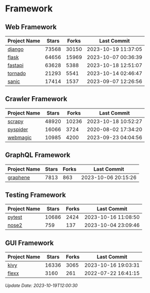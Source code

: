 # Framework

## Web Framework
| Project Name | Stars | Forks | Last Commit |
| ------------ | ----- | ----- | ----------- |
| [django](https://github.com/django/django) | 73568 | 30150 | 2023-10-19 11:37:05 |
| [flask](https://github.com/pallets/flask) | 64656 | 15969 | 2023-10-07 00:36:39 |
| [fastapi](https://github.com/tiangolo/fastapi) | 63628 | 5388 | 2023-10-18 12:51:07 |
| [tornado](https://github.com/tornadoweb/tornado) | 21293 | 5541 | 2023-10-14 02:46:47 |
| [sanic](https://github.com/sanic-org/sanic) | 17414 | 1537 | 2023-09-07 12:26:56 |

## Crawler Framework
| Project Name | Stars | Forks | Last Commit |
| ------------ | ----- | ----- | ----------- |
| [scrapy](https://github.com/scrapy/scrapy) | 48920 | 10236 | 2023-10-18 10:52:27 |
| [pyspider](https://github.com/binux/pyspider) | 16066 | 3724 | 2020-08-02 17:34:20 |
| [webmagic](https://github.com/code4craft/webmagic) | 10985 | 4200 | 2023-09-23 04:04:56 |

## GraphQL Framework
| Project Name | Stars | Forks | Last Commit |
| ------------ | ----- | ----- | ----------- |
| [graphene](https://github.com/graphql-python/graphene) | 7813 | 863 | 2023-10-06 20:15:26 |

## Testing Framework
| Project Name | Stars | Forks | Last Commit |
| ------------ | ----- | ----- | ----------- |
| [pytest](https://github.com/pytest-dev/pytest) | 10686 | 2424 | 2023-10-16 11:08:50 |
| [nose2](https://github.com/nose-devs/nose2) | 759 | 137 | 2023-10-04 23:09:46 |

## GUI Framework
| Project Name | Stars | Forks | Last Commit |
| ------------ | ----- | ----- | ----------- |
| [kivy](https://github.com/kivy/kivy) | 16336 | 3065 | 2023-10-16 19:03:31 |
| [flexx](https://github.com/flexxui/flexx) | 3160 | 261 | 2022-07-22 16:41:15 |

*Update Date: 2023-10-19T12:00:30*